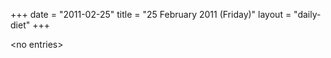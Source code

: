+++
date = "2011-02-25"
title = "25 February 2011 (Friday)"
layout = "daily-diet"
+++


\<no entries\>
